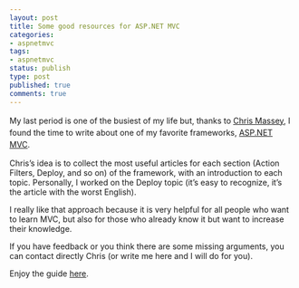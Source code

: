 ```yaml
---
layout: post
title: Some good resources for ASP.NET MVC
categories:
- aspnetmvc
tags:
- aspnetmvc
status: publish
type: post
published: true
comments: true
---
```

<span style="line-height: 1.5em;">My last period is one of the busiest of my life but, thanks to <a href="https://www.simple-talk.com/blogs/author/14442-chris-massey/">Chris Massey</a>, I found the time to write about one of my favorite frameworks, <a href="http://tostring.it/category/webdev/aspnetmvc/" target="_blank">ASP.NET MVC</a></span>.

Chris’s idea is to collect the most useful articles for each section (Action Filters, Deploy, and so on) of the framework, with an introduction to each topic.
Personally, I worked on the Deploy topic (it’s easy to recognize, it’s the article with the worst English).

I really like that approach because it is very helpful for all people who want to learn MVC, but also for those who already know it but want to increase their knowledge.

If you have feedback or you think there are some missing arguments, you can contact directly Chris (or write me here and I will do for you).

Enjoy the guide <a href="http://webdev.simple-talk.com/" target="_blank">here</a>.
